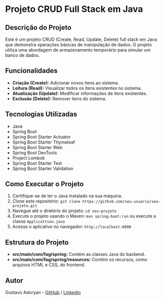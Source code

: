 # Projeto CRUD Full Stack em Java

## Descrição do Projeto

Este é um projeto CRUD (Create, Read, Update, Delete) full stack em Java que demonstra operações básicas de manipulação de dados. O projeto utiliza uma abordagem de armazenamento temporário para simular um banco de dados.

## Funcionalidades

- **Criação (Create):** Adicionar novos itens ao sistema.
- **Leitura (Read):** Visualizar todos os itens existentes no sistema.
- **Atualização (Update):** Modificar informações de itens existentes.
- **Exclusão (Delete):** Remover itens do sistema.

## Tecnologias Utilizadas

- Java
- Spring Boot
- Spring Boot Starter Actuator
- Spring Boot Starter Thymeleaf
- Spring Boot Starter Web
- Spring Boot DevTools
- Project Lombok
- Spring Boot Starter Test
- Spring Boot Starter Validation

## Como Executar o Projeto

1. Certifique-se de ter o Java instalado na sua máquina.
2. Clone este repositório: `git clone https://github.com/seu-usuario/seu-projeto.git`
3. Navegue até o diretório do projeto: `cd seu-projeto`
4. Execute o projeto usando o Maven: `mvn spring-boot:run` ou execute a classe `Applicattion.java`
5. Acesse o aplicativo no navegador: `http://localhost:8080`

## Estrutura do Projeto

- **src/main/com/fag/spring:** Contém as classes Java do backend.
- **src/main/com/fag/spring/resources:** Contém os recursos, como arquivos HTML e CSS, do frontend.

## Autor

Gustavo Adoryan - [GitHub](https://github.com/GustavoAdoryan) / [Linkedin](www.linkedin.com/in/gustavoadoryan)
